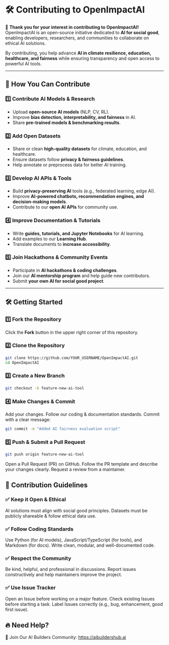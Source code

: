 # 🛠️ Contributing to OpenImpactAI

🎉 **Thank you for your interest in contributing to OpenImpactAI!**  
OpenImpactAI is an open-source initiative dedicated to **AI for social good**, enabling developers, researchers, and communities to collaborate on ethical AI solutions.

By contributing, you help advance **AI in climate resilience, education, healthcare, and fairness** while ensuring transparency and open access to powerful AI tools.

---

## 🌟 How You Can Contribute

### 1️⃣ **Contribute AI Models & Research**
- Upload **open-source AI models** (NLP, CV, RL).
- Improve **bias detection, interpretability, and fairness** in AI.
- Share **pre-trained models & benchmarking results**.

### 2️⃣ **Add Open Datasets**
- Share or clean **high-quality datasets** for climate, education, and healthcare.
- Ensure datasets follow **privacy & fairness guidelines**.
- Help annotate or preprocess data for better AI training.

### 3️⃣ **Develop AI APIs & Tools**
- Build **privacy-preserving AI** tools (e.g., federated learning, edge AI).
- Improve **AI-powered chatbots, recommendation engines, and decision-making models**.
- Contribute to our **open AI APIs** for community use.

### 4️⃣ **Improve Documentation & Tutorials**
- Write **guides, tutorials, and Jupyter Notebooks** for AI learning.
- Add examples to our **Learning Hub**.
- Translate documents to **increase accessibility**.

### 5️⃣ **Join Hackathons & Community Events**
- Participate in **AI hackathons & coding challenges**.
- Join our **AI mentorship program** and help guide new contributors.
- Submit **your own AI for social good project**.

---

## 🛠️ Getting Started

### 1️⃣ **Fork the Repository**
Click the **Fork** button in the upper right corner of this repository.

### 2️⃣ **Clone the Repository**
```sh
git clone https://github.com/YOUR_USERNAME/OpenImpactAI.git
cd OpenImpactAI
```
### 3️⃣ Create a New Branch
```sh
git checkout -b feature-new-ai-tool
```
### 4️⃣ Make Changes & Commit
Add your changes.
Follow our coding & documentation standards.
Commit with a clear message:
```sh
git commit -m "Added AI fairness evaluation script"
```

### 5️⃣ Push & Submit a Pull Request
```sh
git push origin feature-new-ai-tool
```

Open a Pull Request (PR) on GitHub.
Follow the PR template and describe your changes clearly.
Request a review from a maintainer.

## 📜 Contribution Guidelines
### ✅ Keep it Open & Ethical

AI solutions must align with social good principles.
Datasets must be publicly shareable & follow ethical data use.
### ✅ Follow Coding Standards

Use Python (for AI models), JavaScript/TypeScript (for tools), and Markdown (for docs).
Write clean, modular, and well-documented code.
### ✅ Respect the Community

Be kind, helpful, and professional in discussions.
Report issues constructively and help maintainers improve the project.
### ✅ Use Issue Tracker

Open an Issue before working on a major feature.
Check existing Issues before starting a task.
Label Issues correctly (e.g., bug, enhancement, good first issue).

## 🔥 Need Help?
📌 Join Our AI Builders Community: https://aibuildershub.ai

